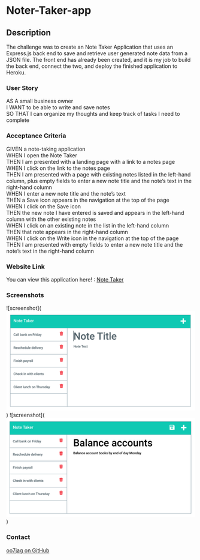 # Noter-Taker-app

## Description
The challenge was to create an Note Taker Application that uses an Express.js back end to save and retrieve user generated note data from a JSON file. The front end has already been created, and it is my job to build the back end, connect the two, and deploy the finished application to Heroku.
### User Story
AS A small business owner  
I WANT to be able to write and save notes  
SO THAT I can organize my thoughts and keep track of tasks I need to complete  


### Acceptance Criteria
GIVEN a note-taking application  
WHEN I open the Note Taker  
THEN I am presented with a landing page with a link to a notes page  
WHEN I click on the link to the notes page  
THEN I am presented with a page with existing notes listed in the left-hand column, plus empty fields to enter a new note title and the note’s text in the right-hand column  
WHEN I enter a new note title and the note’s text  
THEN a Save icon appears in the navigation at the top of the page  
WHEN I click on the Save icon  
THEN the new note I have entered is saved and appears in the left-hand column with the other existing notes  
WHEN I click on an existing note in the list in the left-hand column  
THEN that note appears in the right-hand column  
WHEN I click on the Write icon in the navigation at the top of the page  
THEN I am presented with empty fields to enter a new note title and the note’s text in the right-hand column  

### Website Link
You can view this application here! : [Note Taker](https://sheltered-garden-29553.herokuapp.com)


### Screenshots
![screenshot](![Alt text](Assets/11-express-homework-demo-01.png))
![screenshot](![Alt text](Assets/11-express-homework-demo-02.png))

### Contact
[oo7jag on GitHub](https://github.com/007jag)